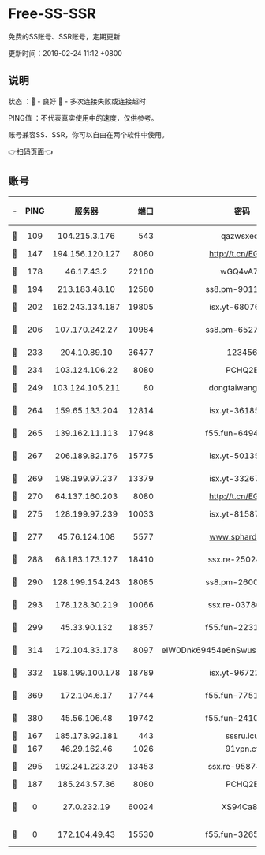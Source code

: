 # Free-SS-SSR

免费的SS账号、SSR账号，定期更新

更新时间：2019-02-24 11:12 +0800

## 说明

状态     ：🙂 - 良好 🙁 - 多次连接失败或连接超时

PING值   ：不代表真实使用中的速度，仅供参考。

账号兼容SS、SSR，你可以自由在两个软件中使用。

👉[扫码页面](https://liesauer.github.io/free-ss-ssr.github.io/)👈

## 账号

|-|PING|服务器|端口|密码|加密方式|区域|
|:----:|:----:|:-----:|-----:|:----:|:----:|:----:|
|🙂|109|104.215.3.176|543|qazwsxedc|aes-256-gcm|JP|
|🙂|147|194.156.120.127|8080|http://t.cn/EGJIyrl|rc4-md5|RU|
|🙂|178|46.17.43.2|22100|wGQ4vA7D|aes-256-gcm|RU|
|🙂|194|213.183.48.10|12580|ss8.pm-90110063|rc4-md5|RU|
|🙂|202|162.243.134.187|19805|isx.yt-68076091|aes-256-cfb|US|
|🙂|206|107.170.242.27|10984|ss8.pm-65278892|aes-256-cfb|US|
|🙂|233|204.10.89.10|36477|123456|aes-256-cfb|US|
|🙂|234|103.124.106.22|8080|PCHQ2E|rc4-md5|US|
|🙂|249|103.124.105.211|80|dongtaiwang.com|aes-256-cfb|US|
|🙂|264|159.65.133.204|12814|isx.yt-36185049|aes-256-cfb|SG|
|🙂|265|139.162.11.113|17948|f55.fun-64941452|aes-256-cfb|SG|
|🙂|267|206.189.82.176|15775|isx.yt-50135152|aes-256-cfb|SG|
|🙂|269|198.199.97.237|13379|isx.yt-33267652|aes-256-cfb|US|
|🙂|270|64.137.160.203|8080|http://t.cn/EGJIyrl|rc4-md5|CA|
|🙂|275|128.199.97.239|10033|isx.yt-81587918|aes-256-cfb|SG|
|🙂|277|45.76.124.108|5577|www.sphard.com|aes-256-cfb|AU|
|🙂|288|68.183.173.127|18410|ssx.re-25024639|aes-256-cfb|US|
|🙂|290|128.199.154.243|18085|ss8.pm-26006115|aes-256-cfb|SG|
|🙂|293|178.128.30.219|10066|ssx.re-03786233|aes-256-cfb|SG|
|🙂|299|45.33.90.132|18357|f55.fun-22315113|aes-256-cfb|US|
|🙂|314|172.104.33.178|8097|eIW0Dnk69454e6nSwuspv9DmS201tQ0D|aes-256-cfb|SG|
|🙂|332|198.199.100.178|18789|isx.yt-96722756|aes-256-cfb|US|
|🙂|369|172.104.6.17|17744|f55.fun-77515486|aes-256-cfb|US|
|🙂|380|45.56.106.48|19742|f55.fun-24105973|aes-256-cfb|US|
|🙂|167|185.173.92.181|443|sssru.icu|rc4-md5|RU|
|🙂|167|46.29.162.46|1026|91vpn.cf|rc4-md5|RU|
|🙂|295|192.241.223.20|13453|ssx.re-95874126|aes-256-cfb|US|
|🙁|187|185.243.57.36|8080|PCHQ2E|rc4-md5|US|
|🙁|0|27.0.232.19|60024|XS94Ca8K|xchacha20-ietf-poly1305|HK|
|🙁|0|172.104.49.43|15530|f55.fun-32654062|aes-256-cfb|SG|
